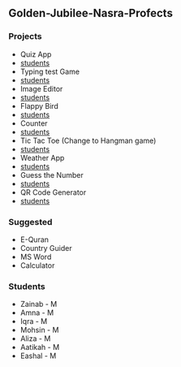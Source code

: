 ## Golden-Jubilee-Nasra-Profects

### Projects

- Quiz App
 - [students](link)
- Typing test Game
 - [students](link)
- Image Editor
 - [students](link)
- Flappy Bird
 - [students](link)
- Counter
 - [students](link)
- Tic Tac Toe (Change to Hangman game)
 - [students](link)
- Weather App
 - [students](link)
- Guess the Number
 - [students](link)
- QR Code Generator
 - [students](link)
 
### Suggested

- E-Quran
- Country Guider
- MS Word
- Calculator
 
### Students

- Zainab - M
- Amna - M
- Iqra - M
- Mohsin - M
- Aliza - M
- Aatikah - M
- Eashal - M
